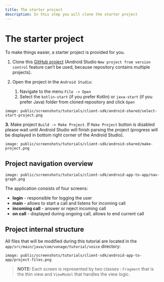 ```yaml
---
title: The starter project
description: In this step you will clone the starter project
---
```


# The starter project

To make things easier, a starter project is provided for you.

1. Clone this [GitHub project](https://github.com/nexmo-community/client-sdk-android-tutorial-voice-app-to-app) (Android Studio `New project from version control` feature can’t be used, because repository contains multiple projects).

2. Open the project in the `Android Studio`:
   
   1. Navigate to the menu `File -> Open` 
   2. Select the `kotlin-start` (if you prefer Kotlin) or `java-start` (if you prefer Java) folder from cloned repository and click `Open`

```screenshot
image: public/screenshots/tutorials/client-sdk/android-shared/select-start-project.png
```

**3.** Make project `Build -> Make Project`. If `Make Project` button is disabled please wait until Android Studio will finish parsing the project (progress will be displayed in bottom right corner of the Android Studio).

```screenshot
image: public/screenshots/tutorials/client-sdk/android-shared/make-project.png
```

## Project navigation overview

```screenshot
image: public/screenshots/tutorials/client-sdk/android-app-to-app/nav-graph.png
```

The application consists of four screens: 

- **login** - responsible for logging the user
- **main** - allows to start a call and listens for incoming call
- **incoming call** - answer or reject incoming call
- **on call** - displayed during ongoing call, allows to end current call

## Project internal structure

All files that will be modified during this tutorial are located in the `app/src/main/java/com/vonage/tutorial/voice` directory:

```screenshot
image: public/screenshots/tutorials/client-sdk/android-app-to-app/project-files.png
```

> **NOTE:** Each screen is represented by two classes : `Fragment` that is the thin view and `ViewModel` that handles the view logic.